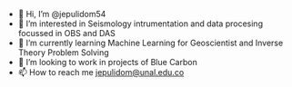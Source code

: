- 👋 Hi, I’m @jepulidom54
- 👀 I’m interested in Seismology intrumentation and data procesing focussed in OBS and DAS
- 🌱 I’m currently learning Machine Learning for Geoscientist and Inverse Theory Problem Solving
- 💞️ I’m looking to work in projects of Blue Carbon
- 📫 How to reach me jepulidom@unal.edu.co 

<!---
jepulidom54/jepulidom54 is a ✨ special ✨ repository because its `README.md` (this file) appears on your GitHub profile.
You can click the Preview link to take a look at your changes.
--->
